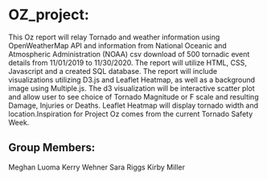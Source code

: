 # OZ_project:
This Oz report will relay Tornado and weather information using OpenWeatherMap API and information from National Oceanic and Atmospheric Administration (NOAA) csv download of 500 tornadic event details from 11/01/2019 to 11/30/2020. The report will utilize HTML, CSS, Javascript and a created SQL database. The report will include visualizations utilizing D3.js and Leaflet Heatmap, as well as a background image using Multiple.js. The d3 visualization will be interactive scatter plot and allow user to see choice of Tornado Magnitude or F scale and resulting Damage, Injuries or Deaths. Leaflet Heatmap will display tornado width and location.Inspiration for Project Oz comes from the current Tornado Safety Week.

## Group Members:
Meghan Luoma
Kerry Wehner
Sara Riggs
Kirby Miller
